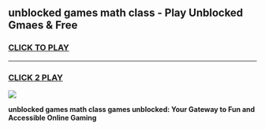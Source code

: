 
## unblocked games math class - Play Unblocked Gmaes & Free
<h3>
<a href="https://news.freeplayer.one?title=unblocked_games_math_class&ref=23F">CLICK TO PLAY</a></h3>
<hr>

<h3>
<a href="https://news.freeplayer.one?title=unblocked_games_math_class&ref=23F">CLICK 2 PLAY</a>
  
</h3>

<a href="https://news.freeplayer.one?title=unblocked_games_math_class&ref=23F/"><img src="https://clearcache.store/games.png"></a>


**unblocked games math class games unblocked: Your Gateway to Fun and Accessible Online Gaming**

